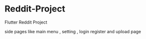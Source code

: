# Reddit-Project
Flutter Reddit Project

side pages like main menu , setting , login register and upload page

